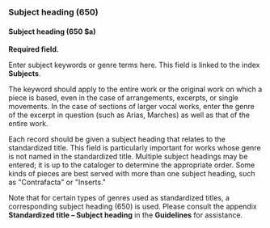 ### Subject heading (650)

#### Subject heading (650 $a)
**Required field.**

Enter subject keywords or genre terms here. This field is linked to the index **Subjects**.

The keyword should apply to the entire work or the original work on which a piece is based, even in the case of arrangements, excerpts, or single movements. In the case of sections of larger vocal works, enter the genre of the excerpt in question (such as Arias, Marches) as well as that of the entire work.

Each record should be given a subject heading that relates to the standardized title. This field is particularly important for works whose genre is not named in the standardized title. Multiple subject headings may be entered; it is up to the cataloger to determine the appropriate order. Some kinds of pieces are best served with more than one subject heading, such as "Contrafacta" or "Inserts."

Note that for certain types of genres used as standardized titles, a corresponding subject heading (650) is used. Please consult the appendix **Standardized title – Subject heading** in the **Guidelines** for assistance.
